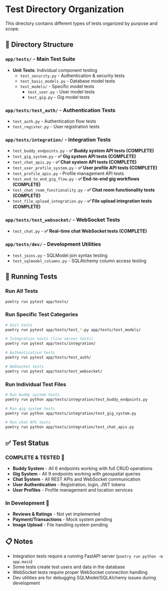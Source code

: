 # Test Directory Organization

This directory contains different types of tests organized by purpose and scope.

## 📁 Directory Structure

### `app/tests/` - Main Test Suite
- **Unit Tests**: Individual component testing
  - `test_security.py` - Authentication & security tests
  - `test_basic_models.py` - Database model tests
  - `test_models/` - Specific model tests
    - `test_user.py` - User model tests
    - `test_gig.py` - Gig model tests

### `app/tests/test_auth/` - Authentication Tests
- `test_auth.py` - Authentication flow tests
- `test_register.py` - User registration tests

### `app/tests/integration/` - Integration Tests
- `test_buddy_endpoints.py` - **✅ Buddy system API tests (COMPLETE)**
- `test_gig_system.py` - **✅ Gig system API tests (COMPLETE)**
- `test_chat_apis.py` - **✅ Chat system API tests (COMPLETE)**
- `test_user_profile_system.py` - **✅ User profile API tests (COMPLETE)**
- `test_profile_apis.py` - Profile management API tests
- `test_end_to_end_gig_flow.py` - **✅ End-to-end gig workflows (COMPLETE)**
- `test_chat_room_functionality.py` - **✅ Chat room functionality tests (COMPLETE)**
- `test_file_upload_integration.py` - **✅ File upload integration tests (COMPLETE)**

### `app/tests/test_websocket/` - WebSocket Tests
- `test_chat.py` - **✅ Real-time chat WebSocket tests (COMPLETE)**

### `app/tests/dev/` - Development Utilities
- `test_joins.py` - SQLModel join syntax testing
- `test_sqlmodel_columns.py` - SQLAlchemy column access testing

## 🚀 Running Tests

### Run All Tests
```bash
poetry run pytest app/tests/
```

### Run Specific Test Categories
```bash
# Unit tests
poetry run pytest app/tests/test_*.py app/tests/test_models/

# Integration tests (live server tests)
poetry run pytest app/tests/integration/

# Authentication tests
poetry run pytest app/tests/test_auth/

# WebSocket tests
poetry run pytest app/tests/test_websocket/
```

### Run Individual Test Files
```bash
# Run buddy system tests
poetry run python app/tests/integration/test_buddy_endpoints.py

# Run gig system tests  
poetry run python app/tests/integration/test_gig_system.py

# Run chat API tests
poetry run python app/tests/integration/test_chat_apis.py
```

## ✅ Test Status

### **COMPLETE & TESTED** 🎉
- **Buddy System** - All 6 endpoints working with full CRUD operations
- **Gig System** - All 9 endpoints working with geospatial queries
- **Chat System** - All REST APIs and WebSocket communication
- **User Authentication** - Registration, login, JWT tokens
- **User Profiles** - Profile management and location services

### **In Development** 🔧
- **Reviews & Ratings** - Not yet implemented
- **Payment/Transactions** - Mock system pending
- **Image Upload** - File handling system pending

## 📋 Notes

- Integration tests require a running FastAPI server (`poetry run python -m app.main`)
- Some tests create test users and data in the database
- WebSocket tests require proper WebSocket connection handling
- Dev utilities are for debugging SQLModel/SQLAlchemy issues during development